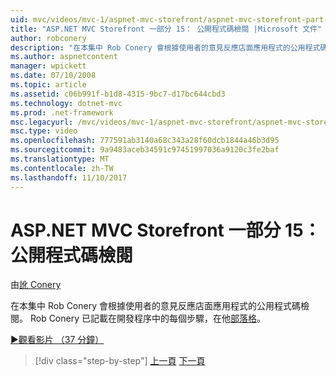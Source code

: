 ```yaml
---
uid: mvc/videos/mvc-1/aspnet-mvc-storefront/aspnet-mvc-storefront-part-15-public-code-review
title: "ASP.NET MVC Storefront 一部分 15： 公開程式碼檢閱 |Microsoft 文件"
author: robconery
description: "在本集中 Rob Conery 會根據使用者的意見反應店面應用程式的公用程式碼檢閱。 Rob Conery 已記載在開發中的每個步驟..."
ms.author: aspnetcontent
manager: wpickett
ms.date: 07/10/2008
ms.topic: article
ms.assetid: c06b991f-b1d8-4315-9bc7-d17bc644cbd3
ms.technology: dotnet-mvc
ms.prod: .net-framework
msc.legacyurl: /mvc/videos/mvc-1/aspnet-mvc-storefront/aspnet-mvc-storefront-part-15-public-code-review
msc.type: video
ms.openlocfilehash: 777591ab3140a68c343a28f60dcb1844a46b3d95
ms.sourcegitcommit: 9a9483aceb34591c97451997036a9120c3fe2baf
ms.translationtype: MT
ms.contentlocale: zh-TW
ms.lasthandoff: 11/10/2017
---
```

<a name="aspnet-mvc-storefront-part-15-public-code-review"></a>ASP.NET MVC Storefront 一部分 15： 公開程式碼檢閱
====================
由[訛 Conery](https://github.com/robconery)

在本集中 Rob Conery 會根據使用者的意見反應店面應用程式的公用程式碼檢閱。 Rob Conery 已記載在開發程序中的每個步驟，在他[部落格](http://blog.wekeroad.com/mvc-storefront/mvcstore-part-15/)。

[&#9654;觀看影片 （37 分鐘）](https://channel9.msdn.com/Blogs/ASP-NET-Site-Videos/aspnet-mvc-storefront-part-15-public-code-review)

>[!div class="step-by-step"]
[上一頁](aspnet-mvc-storefront-part-14-rich-client-interaction.md)
[下一頁](aspnet-mvc-storefront-part-16-membership-redo-with-openid.md)
